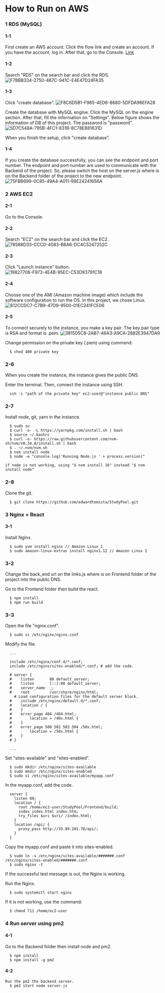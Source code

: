 # How to Run on AWS

### 1 RDS (MySQL)

#### 1-1
First create an AWS account.
Click the flow link and create an account. If you have the account, log in. After that, go to the Console.
[Link](https://aws.amazon.com/pm/ec2/?trk=36c6da98-7b20-48fa-8225-4784bced9843&sc_channel=ps&s_kwcid=AL!4422!3!467723097970!e!!g!!aws%20ec2&ef_id=Cj0KCQiA4aacBhCUARIsAI55maHOrqfW6BBu_QZzs6-emws7N15PfnxhrZgQDgbYoSY44dAgPl7siNUaArqWEALw_wcB:G:s&s_kwcid=AL!4422!3!467723097970!e!!g!!aws%20ec2)

#### 1-2
Search "RDS" on the search bar and click the RDS.
![F7BBB334-2750-467C-941C-E4E47D24FA35](https://user-images.githubusercontent.com/75586376/205373482-1f9c7d81-3a9e-4222-b6ad-cc21a8e52b4c.png)

#### 1-3
Click "create database".
![F8C6D5B1-F985-4ED6-8680-5DFDA96EFA28](https://user-images.githubusercontent.com/75586376/205373742-65c61afe-cb0a-4ac7-a61e-886de5bc9e05.png)

Create the database with MySQL engine. Click the MySQL on the engine section. After that, fill the information on "Settings". Below figure shows the information of DB of this project. The password is "password".
![5D7C548A-795B-4FC1-831B-8C78E881631D](https://user-images.githubusercontent.com/75586376/205374327-36752b20-0ad0-45ad-ad0a-0a9c610c2f08.png)

When you finish the setup, click "create database".

#### 1-4
If you create the database successfully, you can see the endpoint and port number. The endpoint and port number are used to communicate with the Backend of the project. So, please switch the host on the server.js where is on the Backend folder of the project to the new endpoint.
![75FBB699-0C85-49A4-A011-98E24241656A](https://user-images.githubusercontent.com/75586376/205376385-0ca1aeb0-adef-4b46-a18a-4403e76fcaa5.png)

### 2 AWS EC2

#### 2-1
Go to the Console.

#### 2-2
Search "EC2" on the search bar and click the EC2.
![78588D33-CCC0-4083-B8A6-DC4C5247252C](https://user-images.githubusercontent.com/75586376/205371423-dc1282b6-a16e-4445-9a9c-58b50b30409a.png)

#### 2-3
Click "Launch instance" button.
![19827706-F973-4E4B-95EC-C53D93791C18](https://user-images.githubusercontent.com/75586376/205371652-20fcb610-eb15-49e7-8bea-c7e5d2ef2d3f.png)

#### 2-4
Choose one of the AMI (Amazon machine image) which include the software configuration to run the OS.
In this project, we chose Linux.
![812CCDC7-C7B9-47D9-9500-01EC241FCE06](https://user-images.githubusercontent.com/75586376/205372911-b045d6e0-ac4a-4e77-bc0c-70664b1378a4.png)

#### 2-5
To connect securely to the instance, you make a key pair. The key pair type is RSA and format is .pem.
![381505C8-2AB7-46A3-A9CA-2882E3947DA9](https://user-images.githubusercontent.com/75586376/205376968-17371818-9799-4c1d-bb6d-8d188cc63bd8.png)

Change permission on the private key (.pem) using commend: 
```
  $ chod 400 private key
```

### 2-6
When you create the instance, the instance gives the public DNS. 

Enter the terminal. Then, connect the instance using SSH. 
```
  ssh -i "path of the private key" ec2-user@"instance public DNS"
```

### 2-7
Install node, git, yarn in the instance.
```
  $ sudo su
  $ curl -o- -L https://yarnpkg.com/install.sh | bash
  $ source ~/.bashrc
  $ curl -o- https://raw.githubusercontent.com/nvm-sh/nvm/v0.34.0/install.sh | bash
  $ . ~/.nvm/nvm.sh
  $ nvm install node
  $ node -e "console.log('Running Node.js ' + process.version)"
```
    if node is not working, using "$ nvm install 16" instead "$ nvm install node"


### 2-8
Clone the git.
```
  $ git clone https://github.com/edwardtomista/StudyPool.git
```

### 3 Nginx + React

#### 3-1
Install Nginx.
```
  $ sudo yum install nginx // Amazon Linux 1 
  $ sudo amazon-linux-extras install nginx1.12 // Amazon Linux 2 
```

### 3-2
Change the back_end url on the links.js where is on Frontend folder of the project into the public DNS.

Go to the Frontend folder then build the react.
```
  $ npm install
  $ npm run build
```

### 3-3
Open the file "nginx.conf".
```
  $ sudo vi /etc/nginx/nginx.conf
```
  
Modify the file. 
```
  ...
  
  include /etc/nginx/conf.d/*.conf;
  include /etc/nginx/sites-enabled/*.conf; # add the code.

  # server {
  #    listen       80 default_server;
  #    listen       [::]:80 default_server;
  #    server_name  _;
  #    root         /usr/share/nginx/html;
    # Load configuration files for the default server block.
  #    include /etc/nginx/default.d/*.conf;
  #    location / {
  #    }
  #    error_page 404 /404.html;
  #        location = /40x.html {
  #    }
  #    error_page 500 502 503 504 /50x.html;
  #        location = /50x.html {
  #    }
  # }

  ...
```

Set "sites-available" and "sites-enabled".
```
  $ sudo mkdir /etc/nginx/sites-available
  $ sudo mkdir /etc/nginx/sites-enabled
  $ sudo vi /etc/nginx/sites-available/myapp.conf
```

In the myapp.conf, add the code.
```
  server {
    listen 80;
    location / {
      root /home/ec2-user/StudyPool/Frontend/build;
      index index.html index.htm;
      try_files $uri $uri/ /index.html;
    }
    location /api/ {
      proxy_pass http://35.89.201.78/api/;
    }
  }
```

Copy the myapp.conf and paste it into sites-enabled.
```
  $ sudo ln -s /etc/nginx/sites-available/#######.conf /etc/nginx/sites-enabled/#######.conf
  $ sudo nginx -t
```
If the successful test message is out, the Nginx is working.

Run the Nginx.
```
  $ sudo systemctl start nginx
```
If it is not working, use the command:
```
  $ chmod 711 /home/ec2-user
```


### 4 Run server using pm2

#### 4-1
Go to the Backend folder then install node and pm2.
```
  $ npm install
  $ npm install -g pm2
```

#### 4-2
```
Run the pm2 the backend server.
  $ pm2 start node server.js
```
